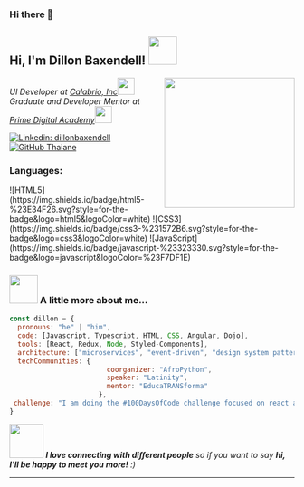 ### Hi there 👋

<!--
**dillonbaxendell/dillonbaxendell** is a ✨ _special_ ✨ repository because its `README.md` (this file) appears on your GitHub profile.

Here are some ideas to get you started:

- 🔭 I’m currently working on ...
- 🌱 I’m currently learning ...
- 👯 I’m looking to collaborate on ...
- 🤔 I’m looking for help with ...
- 💬 Ask me about ...
- 📫 How to reach me: ...
- 😄 Pronouns: ...
- ⚡ Fun fact: ...
-->

<h2> Hi, I'm Dillon Baxendell! <img src="https://media.giphy.com/media/mGcNjsfWAjY5AEZNw6/giphy.gif" width="50"></h2>
<img align='right' src="https://media.giphy.com/media/ieyl9zmCjO4b4t6qoY/giphy.gif" width="230">
<p><em>UI Developer at <a href="https://www.calabrio.com/">Calabrio, Inc</a><img src="https://media.giphy.com/media/fYSnHlufseco8Fh93Z/giphy.gif" width="30"></br>Graduate and Developer Mentor at <a href="https://www.primeacademy.io/">Prime Digital Academy</a><img src="https://media.giphy.com/media/WUlplcMpOCEmTGBtBW/giphy.gif" width="30"> 
</em></p>

[![Linkedin: dillonbaxendell](https://img.shields.io/badge/-dillonbaxendell-blue?style=flat-square&logo=Linkedin&logoColor=white&link=https://www.linkedin.com/in/thaianebraga/)](https://www.linkedin.com/in/dillonbaxendell/)
[![GitHub Thaiane](https://img.shields.io/github/followers/dillonbaxendell?label=follow&style=social)](https://github.com/dillonbaxendell)


<h3 align="left">Languages:</h3>
![HTML5](https://img.shields.io/badge/html5-%23E34F26.svg?style=for-the-badge&logo=html5&logoColor=white)
![CSS3](https://img.shields.io/badge/css3-%231572B6.svg?style=for-the-badge&logo=css3&logoColor=white)
![JavaScript](https://img.shields.io/badge/javascript-%23323330.svg?style=for-the-badge&logo=javascript&logoColor=%23F7DF1E)


### <img src="https://media.giphy.com/media/VgCDAzcKvsR6OM0uWg/giphy.gif" width="50"> A little more about me...  

```javascript
const dillon = {
  pronouns: "he" | "him",
  code: [Javascript, Typescript, HTML, CSS, Angular, Dojo],
  tools: [React, Redux, Node, Styled-Components],
  architecture: ["microservices", "event-driven", "design system pattern"],
  techCommunities: {
                        coorganizer: "AfroPython",
                        speaker: "Latinity",
                        mentor: "EducaTRANSforma"
                      },
 challenge: "I am doing the #100DaysOfCode challenge focused on react and typescript"
}
```

<img src="https://media.giphy.com/media/LnQjpWaON8nhr21vNW/giphy.gif" width="60"> <em><b>I love connecting with different people</b> so if you want to say <b>hi, I'll be happy to meet you more!</b> :)</em>

---
